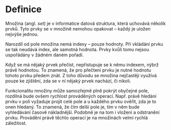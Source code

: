 # Definice

Množina (angl. *set*) je v informatice datová struktura, která uchovává několik prvků. Tyto prvky se v množině nemohou
opakovat – každý je uložen nejvýše jednou.

Narozdíl od pole množina nemá indexy – pouze hodnoty. Při vkládání prvku se tak neudává index, ale samotná hodnota.
Prvky kvůli tomu nejsou uspořádány v žádném daném pořadí.

Když se má nějaký prvek přečíst, nepřistupuje se k němu indexem, nýbrž právě hodnotou. To znamená, že pro přečtení prvku
je nutné hodnotu tohoto prvku předem znát. Z toho důvodu se množina nejčastěji využívá pouze ke zjištění, zda se v ní
nějaký prvek nachází, či nikoli.

Funkcionalitu množiny může samozřejmě plně pokrýt obyčejné pole, rozdílná bude ovšem rychlost prováděných operací. Např.
právě hledání prvku v poli vyžaduje projít celé pole a u každého prvku ověřit, zda je to onen hledaný. To znamená, že
čím delší pole je, tím v něm bude vyhledávání časově nákladnější. Podobně je na tom i vložení a odstranění prvku.
Provádění právě těchto operací je na množinách velmi rychlá záležitost.
